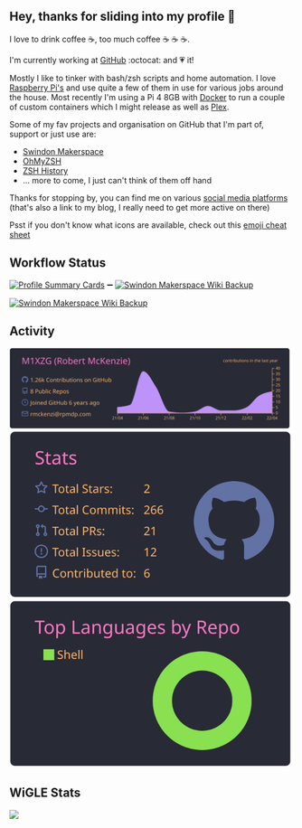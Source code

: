 ## Hey, thanks for sliding into my profile 👋

I love to drink coffee :coffee:, too much coffee :coffee: :coffee: :coffee:.

I'm currently working at [GitHub](/github) :octocat: and :heartpulse: it! 

Mostly I like to tinker with bash/zsh scripts and home automation. I love [Raspberry Pi's](/raspberrypi) and use quite a few of them in use for various jobs around the house. Most recently I'm using a Pi 4 8GB with [Docker](/docker) to run a couple of custom containers which I might release as well as [Plex](/plex).

Some of my fav projects and organisation on GitHub that I'm part of, support or just use are:

- [Swindon Makerspace](https://github.com/swindonmakers)
- [OhMyZSH](https://github.com/ohmyzsh/ohmyzsh)
- [ZSH History](https://github.com/rchakra3/zsh_history)
- ... more to come, I just can't think of them off hand

Thanks for stopping by, you can find me on various [social media platforms](https://www.uk-experience.com/social-media-site-links/)
(that's also a link to my blog, I really need to get more active on there)

Psst if you don't know what icons are available, check out this [emoji cheat sheet](https://github.com/ikatyang/emoji-cheat-sheet/blob/master/README.md)

## Workflow Status

[![Profile Summary Cards](https://github.com/M1XZG/M1XZG/actions/workflows/profile-summary-cards.yml/badge.svg)](https://github.com/M1XZG/M1XZG/actions/workflows/profile-summary-cards.yml) ➖
[![Swindon Makerspace Wiki Backup](https://github.com/swindonmakers/wiki/actions/workflows/Swindon-Makerspace-Wiki-Backup.yml/badge.svg?branch=master)](https://github.com/swindonmakers/wiki/actions/workflows/Swindon-Makerspace-Wiki-Backup.yml)

[![Swindon Makerspace Wiki Backup](https://github.com/swindonmakers/wiki/workflows/CI/Swindon-Makerspace-Wiki-Backup.svg
)](https://github.com/swindonmakers/wiki/actions/workflows/Swindon-Makerspace-Wiki-Backup.yml)


## Activity

[![](https://raw.githubusercontent.com/M1XZG/M1XZG/main/profile-summary-card-output/dracula/0-profile-details.svg)](https://github.com/vn7n24fzkq/github-profile-summary-cards)
![](https://raw.githubusercontent.com/M1XZG/M1XZG/main/profile-summary-card-output/dracula/3-stats.svg)  ![](https://raw.githubusercontent.com/M1XZG/M1XZG/main/profile-summary-card-output/dracula/1-repos-per-language.svg)

## WiGLE Stats

<a href="https://wigle.net">
<img border="0" src="https://wigle.net/bi/WkoSmTxhhOrSbz9bThNm+g.png">
</a>
